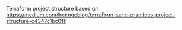 Terraform project structure based on: https://medium.com/henngeblog/terraform-sane-practices-project-structure-c4347c1bc0f1